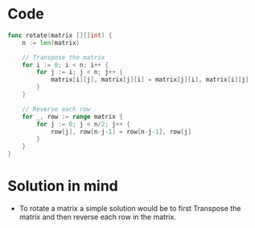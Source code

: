 Code
====

```go
func rotate(matrix [][]int) {
	n := len(matrix)

	// Transpose the matrix
	for i := 0; i < n; i++ {
		for j := i; j < n; j++ {
			matrix[i][j], matrix[j][i] = matrix[j][i], matrix[i][j]
		}
	}

	// Reverse each row
	for _, row := range matrix {
		for j := 0; j < n/2; j++ {
			row[j], row[n-j-1] = row[n-j-1], row[j]
		}
	}
}
```

Solution in mind
================

-	To rotate a matrix a simple solution would be to first Transpose the matrix and then reverse each row in the matrix.
